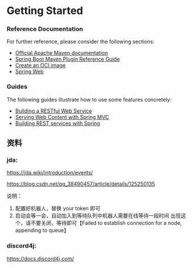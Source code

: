 # Getting Started

### Reference Documentation

For further reference, please consider the following sections:

* [Official Apache Maven documentation](https://maven.apache.org/guides/index.html)
* [Spring Boot Maven Plugin Reference Guide](https://docs.spring.io/spring-boot/docs/3.0.1/maven-plugin/reference/html/)
* [Create an OCI image](https://docs.spring.io/spring-boot/docs/3.0.1/maven-plugin/reference/html/#build-image)
* [Spring Web](https://docs.spring.io/spring-boot/docs/3.0.1/reference/htmlsingle/#web)

### Guides

The following guides illustrate how to use some features concretely:

* [Building a RESTful Web Service](https://spring.io/guides/gs/rest-service/)
* [Serving Web Content with Spring MVC](https://spring.io/guides/gs/serving-web-content/)
* [Building REST services with Spring](https://spring.io/guides/tutorials/rest/)


## 资料


### jda: 

https://jda.wiki/introduction/events/

https://blog.csdn.net/qq_38490457/article/details/125250135

说明：

   1. 配置好机器人，替换 your token 即可
   2. 启动会等一会，自动加入到等待队列中机器人需要在线等待一段时间
   出现这个，请不要关闭，等待即可【Failed to establish connection for a node, appending to queue】


### discord4j:

https://docs.discord4j.com/


